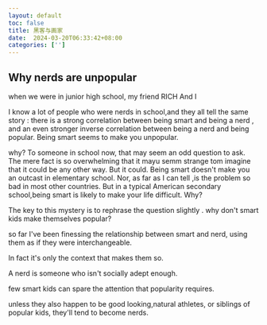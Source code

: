 ```yaml
---
layout: default
toc: false
title: 黑客与画家 
date:  2024-03-20T06:33:42+08:00
categories: ['']
---
```


## Why nerds are unpopular

when we were in junior high school, my friend RICH And I 

I know a lot of people who were  nerds in school,and they all tell the same story : there is  a strong correlation between being smart and being a nerd , and an even stronger inverse correlation between being a nerd and being popular. Being smart seems to make you unpopular.

why? To someone in school now, that may seem an odd question to ask. The mere fact is so overwhelming that it mayu semm strange tom imagine that it could be any other way. But it could.
Being smart doesn't make you an outcast in elementary school. Nor, as far  as I can tell ,is the problem so bad in most other countries. But in a typical American secondary school,being smart is likely to make your life difficult. Why?

The key to this mystery is to rephrase the question slightly . why don't smart kids make themselves popular?

so far I've been finessing the relationship between smart and nerd, using them as if they were interchangeable. 

In fact it's only the context that makes them so.

A nerd is someone who isn't socially adept enough.

few smart kids can spare the  attention that popularity requires.

unless they also happen to be good looking,natural athletes, or siblings of popular kids, they'll tend to become nerds.







